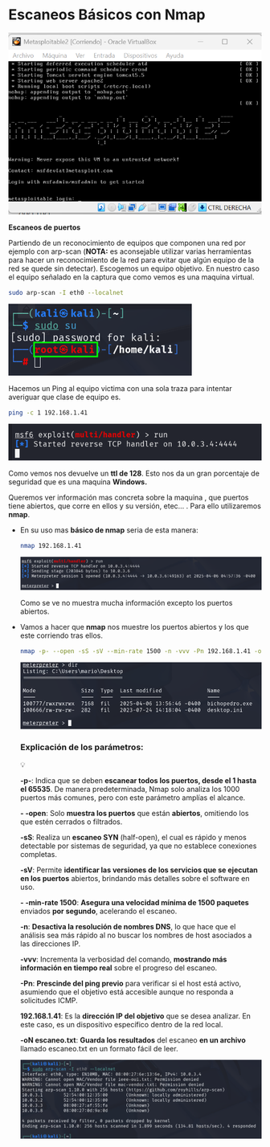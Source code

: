 # Escaneos Básicos con Nmap

![image.png](./imagenes/image%2016.png)

**Escaneos de puertos**

Partiendo de un reconocimiento de equipos que componen una red por ejemplo con arp-scan (**NOTA:** es aconsejable utilizar varias herramientas para hacer un reconocimiento de la red para evitar que algún equipo de la red se quede sin detectar). Escogemos un equipo objetivo. En nuestro caso el equipo señalado en la captura que como vemos es una maquina virtual.

```bash
sudo arp-scan -I eth0 --localnet 
```

![image.png](./imagenes/image%2017.png)

Hacemos un Ping al equipo victima con una sola traza para intentar averiguar que clase de equipo es.

```bash
ping -c 1 192.168.1.41 
```

![image.png](./imagenes/image%2018.png)

Como vemos nos devuelve un **ttl de 128**. Esto nos da un gran porcentaje de seguridad que es una maquina **Windows.**

Queremos ver información mas concreta sobre la maquina , que puertos tiene abiertos, que corre en ellos y su versión, etec… . Para ello utilizaremos **nmap**.

- En su uso mas **básico de nmap** seria de esta manera:
    
    ```bash
    nmap 192.168.1.41   
    ```
    
    ![image.png](./imagenes/image%2019.png)
    
    Como se ve no muestra mucha información excepto los puertos abiertos.
    
- Vamos a hacer que **nmap** nos muestre los puertos abiertos y los que este corriendo tras ellos.
    
    ```bash
    nmap -p- --open -sS -sV --min-rate 1500 -n -vvv -Pn 192.168.1.41 -oN escaneo.txt
    
    ```
    
    ![image.png](./imagenes/image%2020.png)
    
    ### Explicación de los parámetros:
    
    <aside>
    💡
    
    **-p-**: Indica que se deben **escanear todos los puertos, desde el 1 hasta el 65535**. De manera predeterminada, Nmap solo analiza los 1000 puertos más comunes, pero con este parámetro amplías el alcance.
    
    **- -open**: Solo **muestra los puertos** que están **abiertos**, omitiendo los que estén cerrados o filtrados.
    
    **-sS**: Realiza un **escaneo SYN** (half-open), el cual es rápido y menos detectable por sistemas de seguridad, ya que no establece conexiones completas.
    
    **-sV**: Permite **identificar las versiones de los servicios que se ejecutan en los puertos** abiertos, brindando más detalles sobre el software en uso.
    
    **- -min-rate 1500**: **Asegura una velocidad mínima de 1500 paquetes** enviados **por segundo**, acelerando el escaneo.
    
    **-n**: **Desactiva la resolución de nombres DNS**, lo que hace que el análisis sea más rápido al no buscar los nombres de host asociados a las direcciones IP.
    
    **-vvv**: Incrementa la verbosidad del comando, **mostrando más información en tiempo real** sobre el progreso del escaneo.
    
    **-Pn**: **Prescinde del ping previo** para verificar si el host está activo, asumiendo que el objetivo está accesible aunque no responda a solicitudes ICMP.
    
    **192.168.1.41**: Es la **dirección IP del objetivo** que se desea analizar. En este caso, es un dispositivo específico dentro de la red local.
    
    **-oN escaneo.txt**: **Guarda los resultados** del escaneo **en un archivo** llamado escaneo.txt en un formato fácil de leer.
    
    </aside>
    
    ![image.png](./imagenes/image%2021.png)